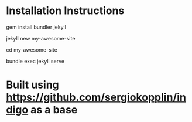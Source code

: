 # Installation Instructions


  gem install bundler jekyll

  jekyll new my-awesome-site

  cd my-awesome-site

  bundle exec jekyll serve


# Built using https://github.com/sergiokopplin/indigo as a base

